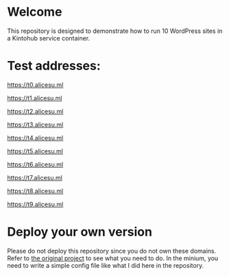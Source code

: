 # Welcome

This repository is designed to demonstrate how to run 10 WordPress sites in a Kintohub service container.

# Test addresses:

https://t0.alicesu.ml

https://t1.alicesu.ml

https://t2.alicesu.ml

https://t3.alicesu.ml

https://t4.alicesu.ml

https://t5.alicesu.ml

https://t6.alicesu.ml

https://t7.alicesu.ml

https://t8.alicesu.ml

https://t9.alicesu.ml

# Deploy your own version

Please do not deploy this repository since you do not own these domains. Refer to [the original project](https://github.com/alicesu55/single-container-wordpress) to see what you need to do. In the minium, you need to write a simple config file like what I did here in the repository.
